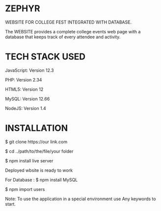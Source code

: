 # ZEPHYR
WEBSITE FOR COLLEGE FEST INTEGRATED WITH DATABASE. 

The WEBSITE provides a complete college events web page with a database that keeps track of every attendee and activity.
# TECH STACK USED 

JavaScript: Version 12.3

PHP: Version 2.34

HTML5: Version 12

MySQL: Version 12.66

NodeJS: Version 1.4

# INSTALLATION 

$ git clone https://our link.com

$ cd ../path/to/the/file/your folder

$ npm install live server


Deployed wbsite is ready to work 

For Database :
$ npm install MySQL

$ npm import users

Note: To use the application in a special environment use Any keywords to start.
